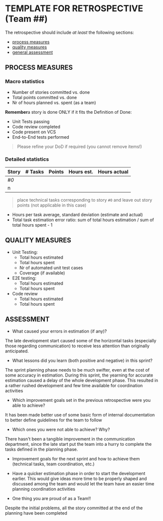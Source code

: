 TEMPLATE FOR RETROSPECTIVE (Team ##)
=====================================

The retrospective should include _at least_ the following
sections:

- [process measures](#process-measures)
- [quality measures](#quality-measures)
- [general assessment](#assessment)

## PROCESS MEASURES 

### Macro statistics

- Number of stories committed vs. done 
- Total points committed vs. done 
- Nr of hours planned vs. spent (as a team)

**Remember**a story is done ONLY if it fits the Definition of Done:
 
- Unit Tests passing
- Code review completed
- Code present on VCS
- End-to-End tests performed

> Please refine your DoD if required (you cannot remove items!) 

### Detailed statistics

| Story  | # Tasks | Points | Hours est. | Hours actual |
|--------|---------|--------|------------|--------------|
| _#0_   |         |       |            |              |
| n      |         |        |            |              |
   

> place technical tasks corresponding to story `#0` and leave out story points (not applicable in this case)

- Hours per task average, standard deviation (estimate and actual)
- Total task estimation error ratio: sum of total hours estimation / sum of total hours spent - 1

  
## QUALITY MEASURES 

- Unit Testing:
  - Total hours estimated
  - Total hours spent
  - Nr of automated unit test cases 
  - Coverage (if available)
- E2E testing:
  - Total hours estimated
  - Total hours spent
- Code review 
  - Total hours estimated 
  - Total hours spent
  


## ASSESSMENT

- What caused your errors in estimation (if any)?

The late development start caused some of the horizontal tasks (especially those regarding communication) to receive less attention than originally anticipated.

- What lessons did you learn (both positive and negative) in this sprint?

The sprint planning phase needs to be much swifter, even at the cost of some accuracy in estimation. During this sprint, the yearning for accurate estimation
caused a delay of the whole development phase. This resulted in a rather rushed development and few time available for coordination activities

- Which improvement goals set in the previous retrospective were you able to achieve? 

It has been made better use of some basic form of internal documentation to better define guidelines for the team to follow 
  
- Which ones you were not able to achieve? Why?

There hasn't been a tangible improvement in the communication department, since the late start put the team into a hurry to complete the tasks defined in the 
planning phase.

- Improvement goals for the next sprint and how to achieve them (technical tasks, team coordination, etc.)

 - Have a quicker estimation phase in order to start the development earlier. This would give ideas more time to be properly shaped and discussed among the team and would let the team have an easier time planning coordination activities 

- One thing you are proud of as a Team!!

Despite the initial problems, all the story committed at the end of the planning have been completed